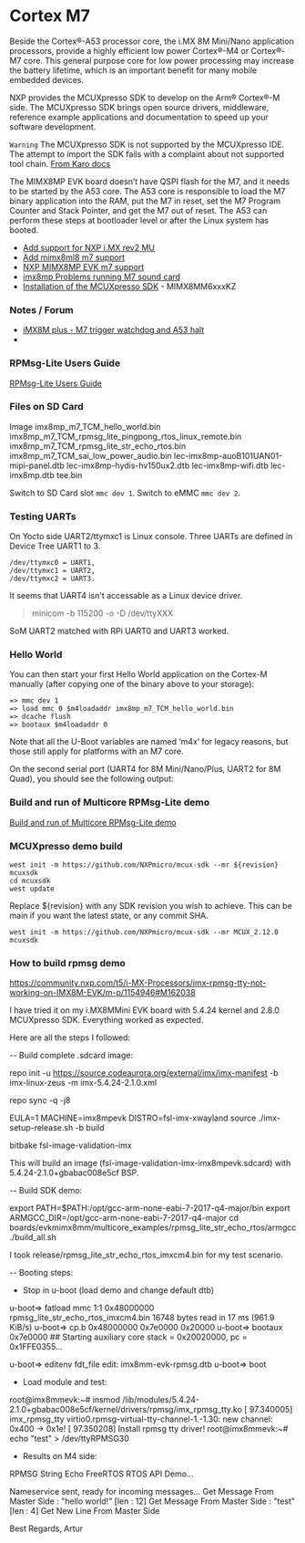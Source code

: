 # Cortex M7 

Beside the Cortex®-A53 processor core, the i.MX 8M Mini/Nano application processors, provide a highly efficient low power Cortex®-M4 or Cortex®-M7 core. This general purpose core for low power processing may increase the battery lifetime, which is an important benefit for many mobile embedded devices.

NXP provides the MCUXpresso SDK to develop on the Arm® Cortex®-M side. The MCUXpresso SDK brings open source drivers, middleware, reference example applications and documentation to speed up your software development.

`Warning` The MCUXpresso SDK is not supported by the MCUXpresso IDE. The attempt to import the SDK fails with a complaint about not supported tool chain. [From Karo docs](https://karo-electronics.github.io/docs/software-documentation/tx8/cortexm4/nxp-cm4.html)

The MIMX8MP EVK board doesn’t have QSPI flash for the M7, and it needs to be started by the A53 core. The A53 core is responsible to load the M7 binary application into the RAM, put the M7 in reset, set the M7 Program Counter and Stack Pointer, and get the M7 out of reset. The A53 can perform these steps at bootloader level or after the Linux system has booted.

- [Add support for NXP i.MX rev2 MU](https://github.com/zephyrproject-rtos/zephyr/pull/42320)
- [Add mimx8ml8 m7 support](https://github.com/zephyrproject-rtos/zephyr/pull/40293)
- [NXP MIMX8MP EVK m7 support](https://docs.zephyrproject.org/latest/boards/arm/mimx8mp_evk/doc/index.html)
- [imx8mp Problems running M7 sound card](https://community.nxp.com/t5/i-MX-Processors/imx8mp-Problems-running-M7-sound-card/m-p/1521025)
- [Installation of the MCUXpresso SDK](https://karo-electronics.github.io/docs/software-documentation/tx8/cortexm4/nxp-cm4-instSDKXpresso.html) - MIMX8MM6xxxKZ


### Notes / Forum

- [iMX8M plus - M7 trigger watchdog and A53 halt](https://community.nxp.com/t5/i-MX-Processors/iMX8M-plus-M7-trigger-watchdog-and-A53-halt/m-p/1330067)
- 


### RPMsg-Lite Users Guide

[RPMsg-Lite Users Guide](https://nxpmicro.github.io/rpmsg-lite/group__rpmsg__lite.html)


### Files on SD Card

Image
imx8mp_m7_TCM_hello_world.bin
imx8mp_m7_TCM_rpmsg_lite_pingpong_rtos_linux_remote.bin
imx8mp_m7_TCM_rpmsg_lite_str_echo_rtos.bin
imx8mp_m7_TCM_sai_low_power_audio.bin
lec-imx8mp-auoB101UAN01-mipi-panel.dtb
lec-imx8mp-hydis-hv150ux2.dtb
lec-imx8mp-wifi.dtb
lec-imx8mp.dtb
tee.bin


Switch to SD Card slot `mmc dev 1`.
Switch to eMMC `mmc dev 2`.


### Testing UARTs

On Yocto side UART2/ttymxc1 is Linux console.
Three UARTs are defined in Device Tree UART1 to 3.

```
/dev/ttymxc0 = UART1, 
/dev/ttymxc1 = UART2, 
/dev/ttymxc2 = UART3.
```

It seems that UART4 isn't accessable as a Linux device driver.

> minicom -b 115200 -o -D /dev/ttyXXX


SoM UART2 matched with RPi UART0 and UART3 worked.


### Hello World

You can then start your first Hello World application on the Cortex-M manually (after copying one of the binary above to your storage):

```
=> mmc dev 1
=> load mmc 0 $m4loadaddr imx8mp_m7_TCM_hello_world.bin
=> dcache flush
=> bootaux $m4loadaddr 0
```

Note that all the U-Boot variables are named ‘m4x‘ for legacy reasons, but those still apply for platforms with an M7 core.

On the second serial port (UART4 for 8M Mini/Nano/Plus, UART2 for 8M Quad), you should see the following output:


### Build and run of Multicore RPMsg-Lite demo

[Build and run of Multicore RPMsg-Lite demo](https://karo-electronics.github.io/docs/software-documentation/tx8/cortexm4/nxp-cm4-multicore.html)


### MCUXpresso demo build

    west init -m https://github.com/NXPmicro/mcux-sdk --mr ${revision} mcuxsdk
    cd mcuxsdk
    west update
    
Replace ${revision} with any SDK revision you wish to achieve. This can be main if you want the latest state, or any commit SHA.

    west init -m https://github.com/NXPmicro/mcux-sdk --mr MCUX_2.12.0 mcuxsdk


### How to build rpmsg demo

https://community.nxp.com/t5/i-MX-Processors/imx-rpmsg-tty-not-working-on-IMX8M-EVK/m-p/1154946#M162038


I have tried it on my i.MX8MMini EVK board with 5.4.24 kernel and 2.8.0 MCUXpresso SDK. Everything worked as expected.

Here are all the steps I followed:

-- Build complete .sdcard image:

repo init -u https://source.codeaurora.org/external/imx/imx-manifest -b imx-linux-zeus -m imx-5.4.24-2.1.0.xml

repo sync -q -j8

EULA=1 MACHINE=imx8mpevk DISTRO=fsl-imx-xwayland source ./imx-setup-release.sh -b build

bitbake fsl-image-validation-imx

This will build an image (fsl-image-validation-imx-imx8mpevk.sdcard) with 5.4.24-2.1.0+gbabac008e5cf BSP.

 

-- Build SDK demo:

export PATH=$PATH:/opt/gcc-arm-none-eabi-7-2017-q4-major/bin
export ARMGCC_DIR=/opt/gcc-arm-none-eabi-7-2017-q4-major
cd boards/evkmimx8mm/multicore_examples/rpmsg_lite_str_echo_rtos/armgcc
./build_all.sh

I took release/rpmsg_lite_str_echo_rtos_imxcm4.bin for my test scenario.

 

-- Booting steps:

- Stop in u-boot (load demo and change default dtb)

u-boot=> fatload mmc 1:1 0x48000000 rpmsg_lite_str_echo_rtos_imxcm4.bin
16748 bytes read in 17 ms (961.9 KiB/s)
u-boot=> cp.b 0x48000000 0x7e0000 0x20000
u-boot=> bootaux 0x7e0000
    ## Starting auxiliary core stack = 0x20020000, pc = 0x1FFE0355...

u-boot=> editenv fdt_file
edit: imx8mm-evk-rpmsg.dtb
u-boot=> boot

- Load module and test:

root@imx8mmevk:~# insmod /lib/modules/5.4.24-2.1.0+gbabac008e5cf/kernel/drivers/rpmsg/imx_rpmsg_tty.ko
[ 97.340005] imx_rpmsg_tty virtio0.rpmsg-virtual-tty-channel-1.-1.30: new channel: 0x400 -> 0x1e!
[ 97.350208] Install rpmsg tty driver!
root@imx8mmevk:~# echo "test" > /dev/ttyRPMSG30

- Results on M4 side:

RPMSG String Echo FreeRTOS RTOS API Demo...

Nameservice sent, ready for incoming messages...
Get Message From Master Side : "hello world!" [len : 12]
Get Message From Master Side : "test" [len : 4]
Get New Line From Master Side

Best Regards,
Artur
